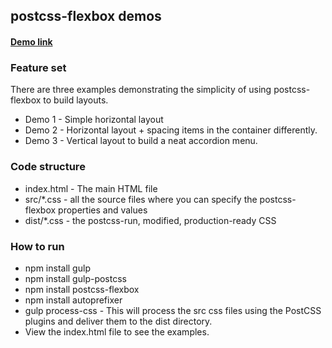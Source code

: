 ## postcss-flexbox demos

#### [Demo link](http://htmlpreview.github.io/?https://github.com/archana-s/postcss-flexbox-tutorial/blob/master/index.html)

### Feature set
There are three examples demonstrating the simplicity of using postcss-flexbox to build layouts.
* Demo 1 - Simple horizontal layout
* Demo 2 - Horizontal layout + spacing items in the container differently.
* Demo 3 - Vertical layout to build a neat accordion menu.

### Code structure
* index.html - The main HTML file
* src/*.css - all the source files where you can specify the postcss-flexbox properties and values
* dist/*.css - the postcss-run, modified, production-ready CSS

### How to run
* npm install gulp
* npm install gulp-postcss
* npm install postcss-flexbox
* npm install autoprefixer
* gulp process-css - This will process the src css files using the PostCSS plugins and deliver them to the dist directory.
* View the index.html file to see the examples.
